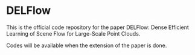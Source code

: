 # DELFlow
This is the official code repository for the paper DELFlow: Dense Efficient Learning of Scene Flow for Large-Scale Point Clouds.

Codes will be available when the extension of the paper is done.